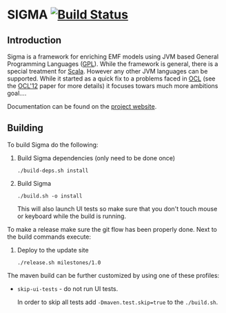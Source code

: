 # SIGMA [![Build Status](https://travis-ci.org/fikovnik/Sigma.png?branch=develop)](https://travis-ci.org/fikovnik/Sigma) #

## Introduction ##

Sigma is a framework for enriching EMF models using JVM based General Programming Languages ([GPL](http://en.wikipedia.org/wiki/General-purpose_programming_language)). While the framework is general, there is a special treatment for [Scala](http://www.scala-lang.org). However any other JVM languages can be supported. While it started as a quick fix to a problems faced in [OCL](http://en.wikipedia.org/wiki/Object_Constraint_Language) (see the [OCL'12](http://st.inf.tu-dresden.de/OCL2012/preproceedings/09.pdf) paper for more details) it focuses towars much more ambitions goal….

Documentation can be found on the [project website](http://fikovnik.net/Sigma/).

## Building ##

To build Sigma do the following:

1. Build Sigma dependencies (only need to be done once)

    `./build-deps.sh install`

1. Build Sigma

    `./build.sh -o install`

    This will also launch UI tests so make sure that you don't touch mouse
or keyboard while the build is running.

To make a release make sure the git flow has been properly done. Next
to the build commands execute:

1. Deploy to the update site

    `./release.sh milestones/1.0`

The maven build can be further customized by using one of these profiles:

* `skip-ui-tests` - do not run UI tests. 
  
    In order to skip all tests add `-Dmaven.test.skip=true` to the `./build.sh`.
